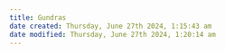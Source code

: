 ```yaml
---
title: Gundras
date created: Thursday, June 27th 2024, 1:15:43 am
date modified: Thursday, June 27th 2024, 1:20:14 am
---
```

